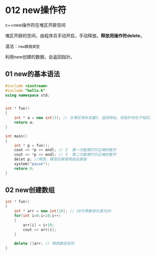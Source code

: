 # 012 new操作符

c++new操作符在堆区开辟空间

堆区开辟的空间，由程序员手动开启，手动释放。**释放用操作符delete**。

语法：`new数据类型`

利用new创建的数据，会返回指针。

## 01 new的基本语法

```c++
#include <iostream>
#include "hello.h"
using namespace std;


int * fun()
{
	int * a = new int(3); // 在堆区保存变量3，返回地址。但指针存在于栈区。
	return a;
}

int main()
{
	int * p = fun();
	cout << *p << endl; // 3  第一次能够打印正确的数字
	cout << *p << endl; // 3  第二次能够打印正确的数字
    delet p; //释放，释放后再使用就会报错
	system("pause");
	return 0;
}
```



## 02 new创建数组

```c++
int * fun()
{
	int * arr = new int[10]; // 10代表数组长度为10
	for(int i=0;i<10;i++)
	{
		arr[i] = i+10;
		cout << arr[i];
	}
    
    delete []arr; // 释放数组空间
}
```

